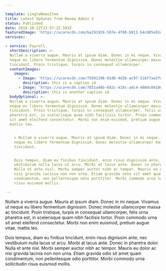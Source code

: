 ```yaml
---

template: singleNewsItem
title: Latest Updates from Renew Admin 3
status: Published
date: 2018-10-22T23:57:22.593Z
featuredImage: 'https://ucarecdn.com/ba291926-587e-4f08-b911-b4c805e91d45/'
services:

- service: Payroll
  shortDescription: >-
  Nullam a viverra augue. Mauris at ipsum diam. Donec in mi neque. Vivamus ut
  neque eu libero fermentum dignissim. Donec molestie ullamcorper massa ac
  tincidunt. Proin tristique, turpis in consequat ullamcorper.
  contentImages:
    images:
      - Image: 'https://ucarecdn.com/f5691196-91d0-4d3b-ac97-516f7ae2fd34/'
        description: this is a caption id
      - Image: 'https://ucarecdn.com/7851a46b-682c-418c-adc4-4884c0418001/'
        description: this is another caption id
  bodyOptional: >-
  Nullam a viverra augue. Mauris at ipsum diam. Donec in mi neque. Vivamus ut
  neque eu libero fermentum dignissim. Donec molestie ullamcorper massa ac
  tincidunt. Proin tristique, turpis in consequat ullamcorper, felis urna
  pharetra est, in scelerisque quam nibh facilisis tortor. Proin commodo urna
  sit amet eleifend consectetur. Morbi non enim euismod, pretium augue vitae,
  mattis leo.


    > Nullam a viverra augue. Mauris at ipsum diam. Donec in mi neque. Vivamus ut
    neque eu libero fermentum dignissim. Donec molestie ullamcorper massa ac
    tincidunt.


    Duis tempus, diam eu finibus tincidunt, enim risus dignissim ante, nec
    vestibulum nulla lacus ut arcu. Morbi at lacus ante. Donec in pharetra dolor.
    Nulla et ante nisl. Morbi semper auctor nibh ac tempor. Mauris eu dolor ac
    nisi gravida lacinia non non urna. Etiam gravida odio sit amet quam
    condimentum, non pellentesque odio porttitor. Morbi commodo urna sollicitudin
    risus euismod mollis.

---
```


Nullam a viverra augue. Mauris at ipsum diam. Donec in mi neque. Vivamus ut neque eu libero fermentum dignissim. Donec molestie ullamcorper massa ac tincidunt. Proin tristique, turpis in consequat ullamcorper, felis urna pharetra est, in scelerisque quam nibh facilisis tortor. Proin commodo urna sit amet eleifend consectetur. Morbi non enim euismod, pretium augue vitae, mattis leo.

Duis tempus, diam eu finibus tincidunt, enim risus dignissim ante, nec vestibulum nulla lacus ut arcu. Morbi at lacus ante. Donec in pharetra dolor. Nulla et ante nisl. Morbi semper auctor nibh ac tempor. Mauris eu dolor ac nisi gravida lacinia non non urna. Etiam gravida odio sit amet quam condimentum, non pellentesque odio porttitor. Morbi commodo urna sollicitudin risus euismod mollis.
